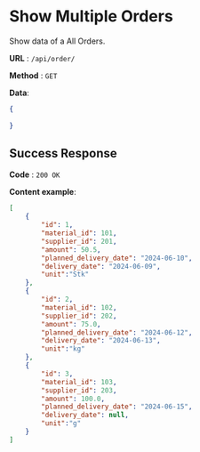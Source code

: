 # Show Multiple Orders

Show data of a All Orders.

**URL** : `/api/order/`

**Method** : `GET`

**Data**: 

```json
{
    
}
```

## Success Response

**Code** : `200 OK`

**Content example**:

```json
[
    {
        "id": 1,
        "material_id": 101,
        "supplier_id": 201,
        "amount": 50.5,
        "planned_delivery_date": "2024-06-10",
        "delivery_date": "2024-06-09",
        "unit":"Stk"
    },
    {
        "id": 2,
        "material_id": 102,
        "supplier_id": 202,
        "amount": 75.0,
        "planned_delivery_date": "2024-06-12",
        "delivery_date": "2024-06-13",
        "unit":"kg"
    },
    {
        "id": 3,
        "material_id": 103,
        "supplier_id": 203,
        "amount": 100.0,
        "planned_delivery_date": "2024-06-15",
        "delivery_date": null,
        "unit":"g"
    }
]
```

